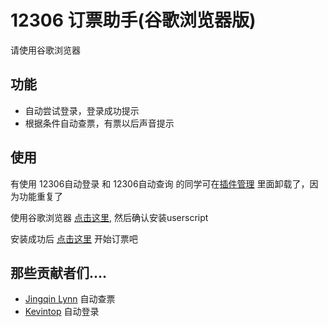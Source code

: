 12306 订票助手(谷歌浏览器版)
===========================

请使用谷歌浏览器

功能
------------

*	自动尝试登录，登录成功提示
*	根据条件自动查票，有票以后声音提示


使用
------------

有使用 12306自动登录 和 12306自动查询 的同学可在[插件管理](chrome://settings/extensions) 里面卸载了，因为功能重复了

使用谷歌浏览器 [点击这里](https://github.com/zzdhidden/12306/raw/master/12306BookingAssistant.user.js), 然后确认安装userscript

安装成功后 [点击这里](https://dynamic.12306.cn/otsweb/) 开始订票吧


那些贡献者们....
------------

*	[Jingqin Lynn](https://gist.github.com/1554666) 自动查票
*	[Kevintop](https://gist.github.com/1570973) 自动登录
